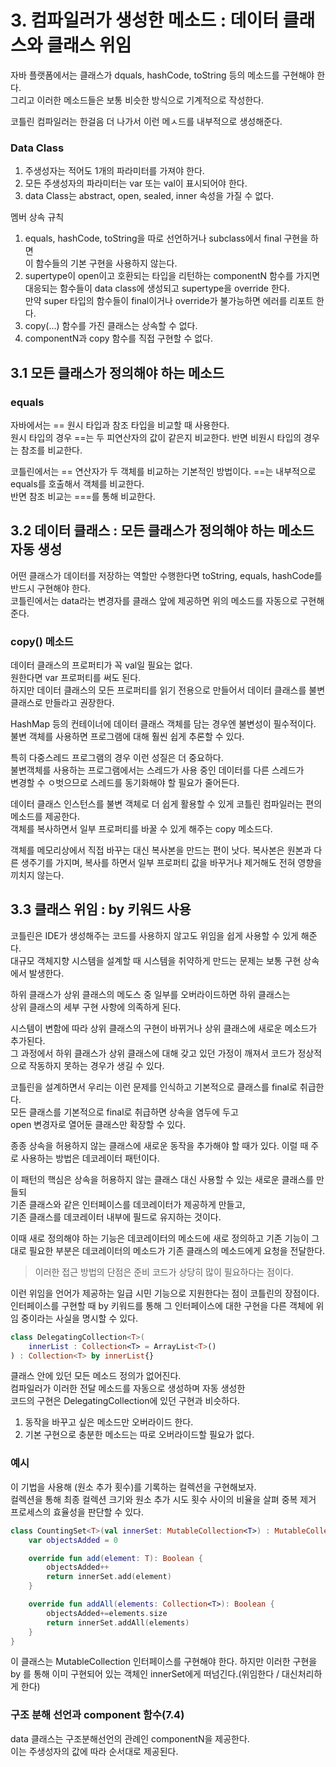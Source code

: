 # 3. 컴파일러가 생성한 메소드 : 데이터 클래스와 클래스 위임

자바 플랫폼에서는 클래스가 dquals, hashCode, toString 등의 메소드를 구현해야 한다.   
그리고 이러한 메소드들은 보통 비슷한 방식으로 기계적으로 작성한다.  

코틀린 컴파일러는 한걸음 더 나가서 이런 메ㅅ드를 내부적으로 생성해준다.   

### Data Class
1. 주생성자는 적어도 1개의 파라미터를 가져야 한다.
2. 모든 주생성자의 파라미터는 var 또는 val이 표시되어야 한다.
3. data Class는 abstract, open, sealed, inner 속성을 가질 수 없다.

멤버 상속 규칙
1. equals, hashCode, toString을 따로 선언하거나 subclass에서 final 구현을 하면   
이 함수들의 기본 구현을 사용하지 않는다.
2. supertype이 open이고 호환되는 타입을 리턴하는 componentN 함수를 가지면    
대응되는 함수들이 data class에 생성되고 supertype을 override 한다.   
만약 super 타입의 함수들이 final이거나 override가 불가능하면 에러를 리포트 한다.
3. copy(...) 함수를 가진 클래스는 상속할 수 없다.
4. componentN과 copy 함수를 직접 구현할 수 없다.       

## 3.1 모든 클래스가 정의해야 하는 메소드
### equals
자바에서는 == 원시 타입과 참조 타입을 비교할 때 사용한다.   
원시 타입의 경우 ==는 두 피연산자의 값이 같은지 비교한다.
반면 비원시 타입의 경우는 참조를 비교한다.   

코틀린에서는 == 연산자가 두 객체를 비교하는 기본적인 방법이다.
==는 내부적으로 equals를 호출해서 객체를 비교한다.   
반면 참조 비교는 ===를 통해 비교한다.

## 3.2 데이터 클래스 : 모든 클래스가 정의해야 하는 메소드 자동 생성   
어떤 클래스가 데이터를 저장하는 역할만 수행한다면 toString, equals, hashCode를 반드시 구현해야 한다.   
코틀린에서는 data라는 변경자를 클래스 앞에 제공하면 위의 메소드를 자동으로 구현해준다.   

### copy() 메소드
데이터 클래스의 프로퍼티가 꼭 val일 필요는 없다.   
원한다면 var 프로퍼티를 써도 된다.   
하지만 데이터 클래스의 모든 프로퍼티를 읽기 전용으로 만들어서 
데이터 클래스를 불변 클래스로 만들라고 권장한다.   

HashMap 등의 컨테이너에 데이터 클래스 객체를 담는 경우엔 불변성이 필수적이다.   
불변 객체를 사용하면 프로그램에 대해 훨씬 쉽게 추론할 수 있다.   

특히 다중스레드 프로그램의 경우 이런 성질은 더 중요하다.    
불변객체를 사용하는 프로그램에서는 스레드가 사용 중인 데이터를 다른 스레드가    
변경할 수 ㅇ벗으므로 스레드를 동기화해야 할 필요가 줄어든다.   

데이터 클래스 인스턴스를 불변 객체로 더 쉽게 활용할 수 있게 코틀린 컴파일러는 편의 메소드를 제공한다.      
객체를 복사하면서 일부 프로퍼티를 바꿀 수 있게 해주는 copy 메소드다.      

객체를 메모리상에서 직접 바꾸는 대신 복사본을 만드는 편이 낫다.
복사본은 원본과 다른 생주기를 가지며, 복사를 하면서 일부 프로퍼티 값을 바꾸거나 제거해도 전혀
영향을 끼치지 않는다.

## 3.3 클래스 위임 : by 키워드 사용
코틀린은 IDE가 생성해주는 코드를 사용하지 않고도 위임을 쉽게 사용할 수 있게 해준다.   
대규모 객체지향 시스템을 설계할 때 시스템을 취약하게 만드는 문제는 보통 구현 상속에서 발생한다.   

하위 클래스가 상위 클래스의 메도스 중 일부를 오버라이드하면 하위 클래스는   
상위 클래스의 세부 구현 사항에 의족하게 된다.   

시스템이 변함에 따라 상위 클래스의 구현이 바뀌거나 상위 클래스에 새로운 메소드가 추가된다.   
그 과정에서 하위 클래스가 상위 클래스에 대해 갖고 있던 가정이 깨져서 코드가 정상적으로
작동하지 못하는 경우가 생길 수 있다.   

코틀린을 설계하면서 우리는 이런 문제를 인식하고 기본적으로 클래스를 final로 취급한다.   
모든 클래스를 기본적으로 final로 취급하면 상속을 염두에 두고    
open 변경자로 열어둔 클래스만 확장할 수 있다.

종종 상속을 허용하지 않는 클래스에 새로운 동작을 추가해야 할 때가 있다.
이럴 때 주로 사용하는 방법은 데코레이터 패턴이다.   

이 패턴의 핵심은 상속을 허용하지 않는 클래스 대신 사용할 수 있는 새로운 클래스를 만들되   
기존 클래스와 같은 인터페이스를 데코레이터가 제공하게 만들고,   
기존 클래스를 데코레이터 내부에 필드로 유지하는 것이다.   

이때 새로 정의해야 하는 기능은 데코레이터의 메소드에 새로 정의하고 기존 기능이
그대로 필요한 부분은 데코레이터의 메소드가 기존 클래스의 메소드에게 요청을 전달한다.   

> 이러한 접근 방법의 단점은 준비 코드가 상당히 많이 필요하다는 점이다.   

이런 위임을 언어가 제공하는 일급 시민 기능으로 지원한다는 점이 코틀린의 장점이다.   
인터페이스를 구현할 때 by 키워드를 통해 그 인터페이스에 대한 구현을
다른 객체에 위임 중이라는 사실을 명시할 수 있다.   

```kotlin
class DelegatingCollection<T>(
    innerList : Collection<T> = ArrayList<T>()
) : Collection<T> by innerList{}
```
클래스 안에 있던 모든 메소드 정의가 없어진다.   
컴파일러가 이러한 전달 메소드를 자동으로 생성하며 자동 생성한    
코드의 구현은 DelegatingCollection에 있던 구현과 비슷하다.

1. 동작을 바꾸고 싶은 메소드만 오버라이드 한다.
2. 기본 구현으로 충분한 메소드는 따로 오버라이드할 필요가 없다.   

### 예시
이 기법을 사용해 (원소 추가 횟수)를 기록하는 컬렉션을 구현해보자.   
컬렉션을 통해 최종 컬렉션 크기와 원소 추가 시도 횟수 사이의 비율을 살펴 중복 제거 프로세스의
효율성을 판단할 수 있다.

```kotlin
class CountingSet<T>(val innerSet: MutableCollection<T>) : MutableCollection<T> by innerSet{
    var objectsAdded = 0

    override fun add(element: T): Boolean {
        objectsAdded++
        return innerSet.add(element)
    }

    override fun addAll(elements: Collection<T>): Boolean {
        objectsAdded+=elements.size
        return innerSet.addAll(elements)
    }
}
```

이 클래스는 MutableCollection<T> 인터페이스를 구현해야 한다. 하지만 이러한 구현을   
by 를 통해 이미 구현되어 있는 객체인 innerSet에게 떠넘긴다.(위임한다 / 대신처리하게 한다)   

### 구조 분해 선언과 component 함수(7.4)

data 클래스는 구조분해선언의 관례인 componentN을 제공한다.   
이는 주생성자의 값에 따라 순서대로 제공된다.   






